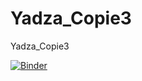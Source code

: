 # Yadza_Copie3
Yadza_Copie3

[![Binder](https://mybinder.org/badge_logo.svg)](https://mybinder.org/v2/gh/dfialaire/Yadza_Copie3/HEAD)



